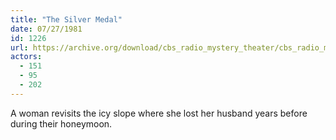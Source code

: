 ```yaml
---
title: "The Silver Medal"
date: 07/27/1981
id: 1226
url: https://archive.org/download/cbs_radio_mystery_theater/cbs_radio_mystery_theater-1201-1250.zip/cbs_radio_mystery_theater-1201-1250%2Fcbsrmt_1226_the_silver_medal.mp3
actors:
  - 151
  - 95
  - 202
---
```

A woman revisits the icy slope where she lost her husband years before during their honeymoon.